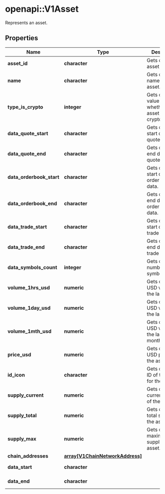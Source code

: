 # openapi::V1Asset

Represents an asset.

## Properties
Name | Type | Description | Notes
------------ | ------------- | ------------- | -------------
**asset_id** | **character** | Gets or sets the asset ID. | [optional] 
**name** | **character** | Gets or sets the name of the asset. | [optional] 
**type_is_crypto** | **integer** | Gets or sets a value indicating whether the asset is a cryptocurrency. | [optional] 
**data_quote_start** | **character** | Gets or sets the start date of quote data. | [optional] 
**data_quote_end** | **character** | Gets or sets the end date of quote data. | [optional] 
**data_orderbook_start** | **character** | Gets or sets the start date of order book data. | [optional] 
**data_orderbook_end** | **character** | Gets or sets the end date of order book data. | [optional] 
**data_trade_start** | **character** | Gets or sets the start date of trade data. | [optional] 
**data_trade_end** | **character** | Gets or sets the end date of trade data. | [optional] 
**data_symbols_count** | **integer** | Gets or sets the number of symbols. | [optional] 
**volume_1hrs_usd** | **numeric** | Gets or sets the USD volume in the last 1 hour. | [optional] 
**volume_1day_usd** | **numeric** | Gets or sets the USD volume in the last 1 day. | [optional] 
**volume_1mth_usd** | **numeric** | Gets or sets the USD volume in the last 1 month. | [optional] 
**price_usd** | **numeric** | Gets or sets the USD price of the asset. | [optional] 
**id_icon** | **character** | Gets or sets the ID of the icon for the asset. | [optional] 
**supply_current** | **numeric** | Gets or sets the current supply of the asset. | [optional] 
**supply_total** | **numeric** | Gets or sets the total supply of the asset. | [optional] 
**supply_max** | **numeric** | Gets or sets the maximum supply of the asset. | [optional] 
**chain_addresses** | [**array[V1ChainNetworkAddress]**](v1.ChainNetworkAddress.md) |  | [optional] 
**data_start** | **character** |  | [optional] [readonly] 
**data_end** | **character** |  | [optional] [readonly] 


